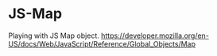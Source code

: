 JS-Map
======

Playing with JS Map object.
https://developer.mozilla.org/en-US/docs/Web/JavaScript/Reference/Global_Objects/Map
